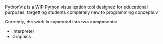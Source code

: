 PythonViz is a WIP Python visualization tool designed for educational purposes, targetting students completely new to programming concepts.v

Currently, the work is separated into two components:
- Interpreter
- Graphics

